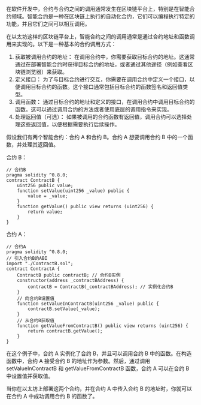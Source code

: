 在软件开发中，合约与合约之间的调用通常发生在区块链平台上，特别是在智能合约领域。智能合约是一种在区块链上执行的自动化合约，它们可以编程执行特定的功能，并且它们之间可以相互调用。

在以太坊这样的区块链平台上，智能合约之间的调用通常是通过合约地址和函数调用来实现的。以下是一种基本的合约调用方式：

1. 获取被调用合约的地址： 在调用合约中，你需要获取目标合约的地址。这通常通过在部署智能合约时获得目标合约的地址，或者通过其他途径（例如查看区块链浏览器）来获取。
2. 定义接口： 为了与目标合约进行交互，你需要在调用合约中定义一个接口，以便调用目标合约的函数。这个接口通常包括目标合约的函数签名和返回值类型。
3. 调用函数： 通过目标合约的地址和定义的接口，在调用合约中调用目标合约的函数。这可以通过调用合约的方法或者使用底层的调用指令来实现。
4. 处理返回值（可选）： 如果被调用的合约函数有返回值，调用合约可以选择处理这些返回值，以便根据需要执行后续操作。

假设我们有两个智能合约：合约 A 和合约 B。合约 A 想要调用合约 B 中的一个函数，并处理其返回值。

合约 B：

```
// 合约B
pragma solidity ^0.8.0;
contract ContractB {
    uint256 public value;
    function setValue(uint256 _value) public {
        value = _value;
    }
    function getValue() public view returns (uint256) {
        return value;
    }
}
```

合约 A：

```
// 合约A
pragma solidity ^0.8.0;
// 引入合约B的ABI
import "./ContractB.sol";
contract ContractA {
    ContractB public contractB; // 合约B实例
    constructor(address _contractBAddress) {
        contractB = ContractB(_contractBAddress); // 实例化合约B
    }
    // 向合约B设置值
    function setValueInContractB(uint256 _value) public {
        contractB.setValue(_value);
    }
    // 从合约B获取值
    function getValueFromContractB() public view returns (uint256) {
        return contractB.getValue();
    }
}
```

在这个例子中，合约 A 实例化了合约 B，并且可以调用合约 B 中的函数。在构造函数中，合约 A 接受合约 B 的地址作为参数。然后，通过调用 setValueInContractB 和 getValueFromContractB 函数，合约 A 可以在合约 B 中设置值并获取值。

当你在以太坊上部署这两个合约，并在合约 A 中传入合约 B 的地址时，你就可以在合约 A 中成功调用合约 B 的函数了。
